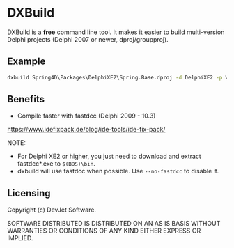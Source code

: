 # DXBuild

DXBuild is a **free** command line tool. It makes it easier to build multi-version Delphi projects (Delphi 2007 or newer, dproj/groupproj).

## Example

```cmd
dxbuild Spring4D\Packages\DelphiXE2\Spring.Base.dproj -d DelphiXE2 -p Win32 Win64 -c Debug Release
```

## Benefits

- Compile faster with fastdcc (Delphi 2009 - 10.3)

https://www.idefixpack.de/blog/ide-tools/ide-fix-pack/

NOTE: 
- For Delphi XE2 or higher, you just need to download and extract fastdcc*.exe to `$(BDS)\bin`. 
- dxbuild will use fastdcc when possible. Use `--no-fastdcc` to disable it.

## Licensing

Copyright (c) DevJet Software.

SOFTWARE DISTRIBUTED IS DISTRIBUTED ON AN AS IS BASIS WITHOUT WARRANTIES OR CONDITIONS OF ANY KIND EITHER EXPRESS OR IMPLIED.
